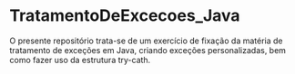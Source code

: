 # TratamentoDeExcecoes_Java
O presente repositório trata-se de um exercício de fixação da matéria de tratamento de exceções em Java, criando exceções personalizadas, bem como fazer uso da estrutura try-cath. 
